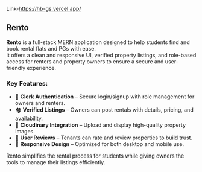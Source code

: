 Link-https://hb-gs.vercel.app/


## Rento

**Rento** is a full-stack MERN application designed to help students find and book rental flats and PGs with ease.  
It offers a clean and responsive UI, verified property listings, and role-based access for renters and property owners to ensure a secure and user-friendly experience.

### Key Features:
- 🔐 **Clerk Authentication** – Secure login/signup with role management for owners and renters.
- 🏘️ **Verified Listings** – Owners can post rentals with details, pricing, and availability.
- 📸 **Cloudinary Integration** – Upload and display high-quality property images.
- 💬 **User Reviews** – Tenants can rate and review properties to build trust.
- 📱 **Responsive Design** – Optimized for both desktop and mobile use.

Rento simplifies the rental process for students while giving owners the tools to manage their listings efficiently.

